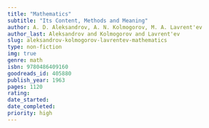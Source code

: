 ```yaml
---
title: "Mathematics"
subtitle: "Its Content, Methods and Meaning"
author: A. D. Aleksandrov, A. N. Kolmogorov, M. A. Lavrent'ev
author_last: Aleksandrov and Kolmogorov and Lavrent'ev
slug: aleksandrov-kolmogorov-lavrentev-mathematics
type: non-fiction
img: true
genre: math
isbn: 9780486409160
goodreads_id: 405880
publish_year: 1963
pages: 1120
rating: 
date_started:
date_completed:
priority: high
---
```

